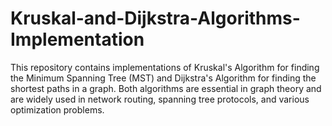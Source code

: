 # Kruskal-and-Dijkstra-Algorithms-Implementation
This repository contains implementations of Kruskal's Algorithm for finding the Minimum Spanning Tree (MST) and Dijkstra's Algorithm for finding the shortest paths in a graph. Both algorithms are essential in graph theory and are widely used in network routing, spanning tree protocols, and various optimization problems.
